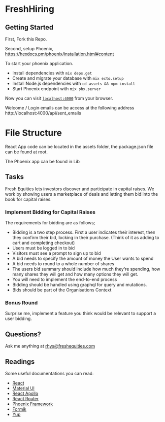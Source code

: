# FreshHiring

## Getting Started

First, Fork this Repo.

Second, setup Phoenix, https://hexdocs.pm/phoenix/installation.html#content

To start your phoenix application.

  * Install dependencies with `mix deps.get`
  * Create and migrate your database with `mix ecto.setup`
  * Install Node.js dependencies with `cd assets && npm install`
  * Start Phoenix endpoint with `mix phx.server`

Now you can visit [`localhost:4000`](http://localhost:4000) from your browser.

Welcome / Login emails can be access at the following address http://localhost:4000/api/sent_emails

# File Structure

React App code can be located in the assets folder, the package.json file can be found at root.

The Phoenix app can be found in Lib

## Tasks

Fresh Equities lets investors discover and participate in capital raises.  We work by showing users a marketplace of deals and letting them bid into the book for capital raises.

### Implement Bidding for Capital Raises

The requirements for bidding are as follows;

* Bidding is a two step process.  First a user indicates their interest, then they confirm their bid, locking in their purchase. (Think of it as adding to cart and completing checkout)
* Users must be logged in to bid
* Visitors must see a prompt to sign up to bid
* A bid needs to specify the amount of money the User wants to spend
* A bid needs to round to a whole number of shares
* The users bid summary should include how much they're spending, how many shares they will get and how many options they will get.
* You will need to implement the end-to-end process
* Bidding should be handled using graphql for query and mutations.
* Bids should be part of the Organisations Context

### Bonus Round

Surprise me, implement a feature you think would be relevant to support a user bidding.

## Questions?

Ask me anything at rhys@freshequities.com

## Readings

Some useful documentations you can read:

* [React](https://reactjs.org/docs/getting-started.html)
* [Material UI](https://material-ui.com/)
* [React Apollo](https://www.apollographql.com/docs/react/)
* [React Router](https://reacttraining.com/react-router/web/guides/quick-start)
* [Phoenix Framework](https://hexdocs.pm/phoenix/Phoenix.html)
* [Formik](https://jaredpalmer.com/formik/docs/overview)
* [Yup](https://github.com/jquense/yup)